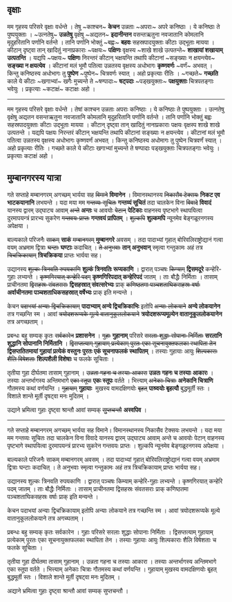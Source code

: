<style>
    s { color:rgb(200,127,127) ; font-size: smaller;}
    s+strong::before{ xcontent: " → ";  color:rgb(127,127,200) ;}
    s+strong { color: rgb(75,75,255); font-weight:normal}
</style>

## वृक्षाः

मम गृहस्य परिसरे वृक्षाः वर्धन्ते । तेषु ~काश्चन~ **केचन**  उन्नताः  ~अपराः~ अपरे  कनिष्ठाः । ये कनिष्ठाः ते पुष्पयुक्ताः । ~उत्नतेषु~  **उन्नतेषु** वृक्षेषु  ~अद्यतन~ **इदानीन्तन** वसन्तऋतुना नवजातानि कोमलानि मृदुहरितानि पर्णानि वर्तन्ते । तानि पर्णानि भोक्तुं ~बह्वः~ **बहवः** सहस्रपादयुक्ताः कीटाः उद्भूताः मायया । कीटान् दृष्ट्वा तान् खादितुं नानाप्रकाराः ~पक्षयः~ **पक्षिणः** वृक्षस्य ~शाखे शाखे उत्पतन्ते~  **शाखायां शखायाम् उत्पतन्ति** । यद्यपि ~पक्षयः~ **पक्षिणः** निरन्तरं कीटान् भक्षयन्ति तथापि कीटानां  ~सङ्ख्याः न क्षयन्त्येव~   **सङ्ख्या न  क्षयत्येव** । कीटानां मलं भूमौ पतित्वा उन्नतस्य वृक्षस्य अधोभागः **कृष्णवर्णः**   ~वर्णं~ अभवत् । किन्तु कनिष्ठस्य अधोभागः तु **पुष्पेण** ~पुष्पेन~  चित्रवर्णः स्यात् । अहो प्रकृत्याः रीतिः । ~गच्छते~ **गच्छति** काले ये कीटाः ~खगाभ्यां~ खगैः  मुच्यन्ते ते ~षण्पादाः~  **षट्पदाः**  ~पड्खयुक्ताः~  **पक्षयुक्ताः** चित्रपतङ्गाः भवेयुः । प्रकृत्याः ~कटाक्षं~ कटाक्षः अहो ।


---

मम गृहस्य परिसरे  वृक्षाः वर्धन्ते । तेषां काश्चन उन्नताः अपराः  कनिष्ठाः । ये कनिष्ठाः ते पुष्पयुक्ताः । उत्नतेषु वृक्षेषु अद्यतन वसन्तऋतुना नवजातानि कोमलानि मृदुहरितानि पर्णानि वर्तन्ते । तानि पर्णानि भोक्तुं बह्वः सहस्रपादयुक्ताः कीटाः उद्भूताः मायया ।  कीटान् दृष्ट्वा तान् खादितुं नानाप्रकाराः पक्षयः वृक्षस्प शाखे शाखे उत्पतन्ते । यद्यपि पक्षयः निरन्तरं कीटान् भक्षयन्ति तथापि कीटानां सङ्ख्याः न  क्षयन्त्येव  । कीटानां मलं भूमौ पतित्वा उन्नतस्य वृक्षस्य अधोभागः कृष्णवर्णं अभवत् ।  किन्तु कनिष्ठस्य अधोमागः तु पुष्पेन चित्रवर्णं स्यात् । अहो  प्रकृत्याः रीतिः । गच्छते काले ये कीटाः खगाभ्यां मुच्यन्ते ते षण्पादाः पड्खयुक्ताः चित्रपतङ्गाः भवेयुः । प्रकृत्याः कटाक्षं अहो ।

##  मुम्बानगरस्य यात्रा

गते सप्ताहे मम्बानगरम् अगच्छम् भार्यया सह ~~विमाने~~ **विमानेन** । विमानस्थानस्य ~~निकासैव टेक्सयः~~ **निकट एव भाटकयानानि** लभयन्ते । यदा मया मम ~~गन्तव्यः सूचितः~~ **गन्तव्यं सूचितं** तदा चालकेन विना ~~विवादे~~ **विवादं** यानस्य द्वारम् उद्घाट्य आवाम् ~~अन्ते~~ **अन्तः** च आवयोः ~~पेटान्~~ **पेटिकाः** वाहनस्य पृष्टभागे स्थापयित्वा दुरमापयन्त्रं प्रारभ्य सुकरेण ~~गन्तवयः प्राप्तः~~ **गन्तवयं प्रापितम्** । ~~शुल्कपि~~ **शुल्कमपि** न्यूनमेव बेङ्गळूरनगस्य अपेक्षया । 

बाल्यकाले परिजनैः ~~साकम्~~ **साकं** ~~मम्बानगरम्~~ **मुम्बानगरे** अवसम् । तदा पादाभ्यां गृहात् बोरिवलिराष्ट्रोद्यानं गत्वा वयम् अभ्रमाम द्वित्राः ~~घन्टाः~~ **घण्टाः** कदाचित् । ~~ते अनुभवाः~~ **तान् अनुभवान्** स्मृत्वा गन्तुकामः अहं तत्र ~~त्रिचक्रिकायाम्~~ **त्रिचक्रिकया** प्राप्तः भार्यया सह।

उद्यानस्य ~~शुल्कः त्रिनवति रुपयकाणि~~  **शुल्कं त्रिनवतिः रूप्यकाणि** । द्वारात् पञ्चषः ~~किम्याम्~~ **द्विसमदूरे** कन्हेरि-गुहाः लभ्यन्ते । ~~कृष्णगिरयात् कन्हेरि पदम्~~ **कृष्णगिरिपदात् कन्हेरिपदं** जातम् ।  ताः बौद्धैः निर्मिताः । तासाम् प्राचीनतमा ~~द्विसहस्रः संवतसराः~~ **द्विसहस्रात् संवत्सरेभ्यः** प्राक् ~~कणिष्ठतमा पञ्चशताघिकसहस्रः वर्षाः~~ **अर्वाचीनतमा पञ्चशताधिकसहस्रात् वर्षेभ्यः** प्राक् इति मन्यन्ते ।

केचन ~~पदाभयां अन्याः द्विचक्रिकायाम्~~ **पादाभ्याम् अन्ये द्विचक्रिकाभिः** इतोपि ~~अन्याः लोकयाने~~ **अन्ये लोकयानेन** तत्र गच्छन्ति स्म । आवां ~~त्रयोदशरूप्यके मूल्ये वातानुकूललोकयाने~~  **त्रयोदशरूप्यमूल्येन वातानुकूललोकयानेन** तत्र अगच्छताम् ।  

प्रबन्धः बहु सम्यक् कृतः ~~सर्वकारेन~~ **प्रशासनेन** । ~~गुहाः~~ **गुहानाम्** परिसरे  ~~सरलाः शुद्धाः सोपानाः निर्मिताः~~ **सरलानि शुद्धानि सोपानानि निर्मितानि** । ~~द्विसप्तत्याम् गुहायाम् प्रत्येकाम् पुरतः एका सूचनायुक्तफलका स्थापिता तेन~~  **द्विसप्ततितमायां गुहायां प्रत्येकं वस्तुनः पुरतः एकं सूचनाफलकं स्थापितम्** । तस्याः गुहायाः आयुः ~~शिल्पकाराः शैलि विषेशताः~~ **शिल्पशैली विशेषाः** च फलके सूचिताः ।

तृतीया गुहा दीर्घतमा तासाम् गुहानाम् । ~~उन्नता गहना च तस्याः आकारा~~ **उन्नतः गहनः च तस्याः आकारः** । तस्याः अन्तर्भागस्य अन्तिमभागे ~~एका स्तूपा~~ **एकः स्तूपः** वर्तते । भित्त्याम् ~~अनेकाः चित्राः~~ **अनेकानि चित्राणि** गौतमस्य कथां वर्णयन्ति । ~~गुहायाम्~~ **गुहायाः**  मुखस्य वामदक्षिणयोः ~~बृहत्~~ **पाश्र्वयोः बृृहत्यौ** बुद्धमूर्ती स्तः । विशाले शान्ते मूर्ती दृषट्वा मनः मुदितम् । 

उद्याने भ्रमित्वा गुहाः दृष्ट्वा श्रान्तौ आवां सम्यक् ~~सुुप्तचन्तौ~~ **अस्वपिव** ।

---

गते सप्ताहे मम्बानगरम् अगच्छम् भार्यया सह विमाने। विमानस्थानस्य निकासैव टेक्सयः लभयन्ते । यदा मया मम गन्तव्यः सूचितः तदा चालकेन विना विवादे यानस्य द्वारम् उद्घाट्य आवाम् अन्ते च आवयोः पेटान् वाहनस्य पृष्टभागे स्थापयित्वा दुरमापयन्त्रं प्रारभ्य सुकरेन गन्तवयः प्राप्तः । शुल्कपि न्यूनमेव बेङ्गळूरनगस्य अपेक्षया । 

बाल्यकाले परिजनैः साकम् मम्बानगरम् अवसम् । तदा पादाभ्यां गृहात् बोरिवलिराष्ट्रोद्यानं गत्वा वयम् अभ्रमाम द्वित्राः घन्टाः कदाचित् । ते अनुभवाः स्मृत्वा गन्तुकामः अहं तत्र त्रिचक्रिकायाम् प्राप्तः भार्यया सह।

उद्यानस्य शुल्कः त्रिनवति रुपयकाणि । द्वारात् पञ्चषः किम्याम् कन्हेरि-गुहाः लभ्यन्ते । कृष्णगिरयात् कन्हेरि पदम् जातम् ।  ताः बौद्धैः निर्मिताः । तासाम् प्राचीनतमा द्विसहस्रः संवतसराः प्राक् कणिष्ठतमा पञ्चशताघिकसहस्रः वर्षाः प्राक् इति मन्यन्ते ।

केचन पदाभयां अन्याः द्विचक्रिकायाम्  इतोपि अन्याः लोकयाने तत्र गच्छन्ति स्म । आवां त्रयोदशरूप्यके मूल्ये वातानुकूललोकयाने तत्र अगच्घताम् ।  

प्रबन्धः बहु सम्यक् कृतः सर्वकारेन । गुहाः परिसरे  सरलाः शुद्धाः सोपानाः निर्मिताः । द्विसप्तत्याम् गुहायाम् प्रत्येकाम् पुरतः एका सूचनायुक्तफलका स्थापिता तेन । तस्याः गुहायाः आयुः शिल्पकाराः शैलि विषेशताः च फलके सूचिताः ।

तृतीया गुहा दीर्घतमा तासाम् गुहानाम् । उन्नता गहना च तस्याः आकारा । तस्याः अन्तर्भागस्य अन्तिमभागे एका स्तूपा वर्तते । भित्त्याम् अनेकाः चित्राः गौतमस्य कथां वर्णयन्ति । गुहायाम् मुखस्य वामदक्षिणयोः बृ्हत् बुद्धमूर्ती स्तः । विशाले शान्ते मूर्ती दृषट्वा मनः मुदितम् । 

अद्याने भ्रमित्वा गुहाः दृष्ट्वा श्रान्तौ आवां सम्यक् सुप्तचन्तौ ।